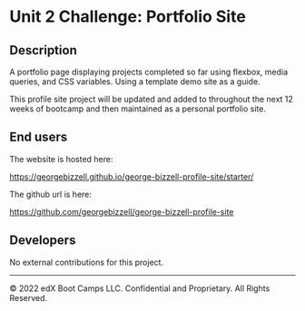 # Unit 2 Challenge: Portfolio Site

## Description

A portfolio page displaying projects completed so far using flexbox, media queries, and CSS variables. Using a template demo site as a guide.

This profile site project will be updated and added to throughout the next 12 weeks of bootcamp and then maintained as a personal portfolio site.

## End users

The website is hosted here: 

https://georgebizzell.github.io/george-bizzell-profile-site/starter/

The github url is here: 

https://github.com/georgebizzell/george-bizzell-profile-site

## Developers

No external contributions for this project.

---
© 2022 edX Boot Camps LLC. Confidential and Proprietary. All Rights Reserved.
